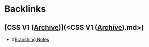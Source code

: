 
# Backlinks
## [CSS V1 ([Archive](<Archive.md>))](<CSS V1 ([Archive](<Archive.md>)).md>)
- #[Branching Notes](<Branching Notes.md>)


